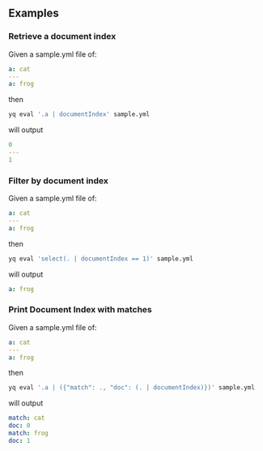 
## Examples
### Retrieve a document index
Given a sample.yml file of:
```yaml
a: cat
---
a: frog
```
then
```bash
yq eval '.a | documentIndex' sample.yml
```
will output
```yaml
0
---
1
```

### Filter by document index
Given a sample.yml file of:
```yaml
a: cat
---
a: frog
```
then
```bash
yq eval 'select(. | documentIndex == 1)' sample.yml
```
will output
```yaml
a: frog
```

### Print Document Index with matches
Given a sample.yml file of:
```yaml
a: cat
---
a: frog
```
then
```bash
yq eval '.a | ({"match": ., "doc": (. | documentIndex)})' sample.yml
```
will output
```yaml
match: cat
doc: 0
match: frog
doc: 1
```

